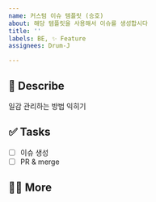 ```yaml
---
name: 커스텀 이슈 템플릿 (승호)
about: 해당 템플릿을 사용해서 이슈를 생성합시다
title: ''
labels: BE, ✨ Feature
assignees: Drum-J

---
```


## 📄 Describe
일감 관리하는 방법 익히기

## ✅ Tasks
- [ ] 이슈 생성
- [ ] PR & merge

## 🙋🏻 More
